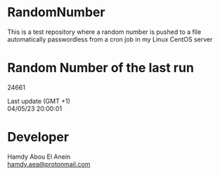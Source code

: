 # RandomNumber    
This is a test repository where a random number is pushed to a file automatically passwordless from a cron job in my Linux CentOS server    
# Random Number of the last run   
24661
      
Last update (GMT +1)    
04/05/23 20:00:01
# Developer    
Hamdy Abou El Anein   
hamdy.aea@protonmail.com
